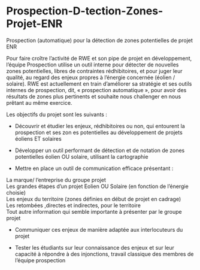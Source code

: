 # Prospection-D-tection-Zones-Projet-ENR
Prospection (automatique) pour la détection de zones potentielles de projet ENR

Pour faire croître l’activité de RWE et son pipe de projet en développement, l’équipe
Prospection utilise un outil interne pour détecter de nouvelles zones potentielles, libres de
contraintes rédhibitoires, et pour juger leur qualité, au regard des enjeux propres à l’énergie
concernée (éolien / solaire). RWE est actuellement en train d’améliorer sa stratégie et ses outils
internes de prospection, dit, « prospection automatique », pour avoir des résultats de zones plus
pertinents et souhaite nous challenger en nous prêtant au même exercice.

Les objectifs du projet sont les suivants :

- Découvrir et étudier les enjeux, rédhibitoires ou non, qui entourent la prospection et ses zon
es potentielles au développement de projets éoliens ET solaires

- Développer un outil performant de détection et de notation de zones potentielles éolien OU
solaire, utilisant la cartographie

- Mettre en place un outil de communication efficace présentant :

La marque/ l’entreprise du groupe projet  
Les grandes étapes d’un projet Eolien OU Solaire (en fonction de l’énergie choisie)  
Les enjeux du territoire (zones définies en début de projet en cadrage)  
Les retombées ,directes et indirectes, pour le territoire  
Tout autre information qui semble importante à présenter par le groupe projet

- Communiquer ces enjeux de manière adaptée aux interlocuteurs du projet

- Tester les étudiants sur leur connaissance des enjeux et sur leur capacité à répondre à des
injonctions, travail classique des membres de l’équipe prospection
